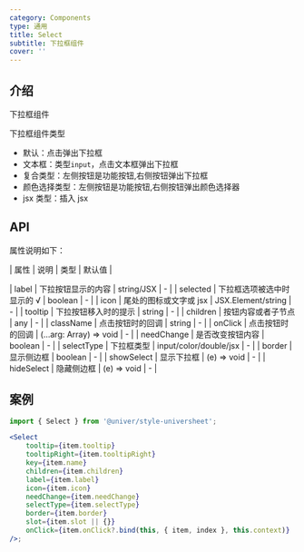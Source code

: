 ```yaml
---
category: Components
type: 通用
title: Select
subtitle: 下拉框组件
cover: ''
---
```


## 介绍

下拉框组件

下拉框组件类型

-   默认：点击弹出下拉框
-   文本框：类型`input`，点击文本框弹出下拉框
-   复合类型：左侧按钮是功能按钮,右侧按钮弹出下拉框
-   颜色选择类型：左侧按钮是功能按钮,右侧按钮弹出颜色选择器
-   jsx 类型：插入 jsx

## API

属性说明如下：

| 属性 | 说明 | 类型 | 默认值 |

| label | 下拉按钮显示的内容 | string/JSX | - |
| selected | 下拉框选项被选中时显示的 √ | boolean | - |
| icon | 尾处的图标或文字或 jsx | JSX.Element/string | - |
| tooltip | 下拉按钮移入时的提示 | string | - |
| children | 按钮内容或者子节点 | any | - |
| className | 点击按钮时的回调 | string | - |
| onClick | 点击按钮时的回调 | (...arg: Array<any>) => void | - |
| needChange | 是否改变按钮内容 | boolean | - |
| selectType | 下拉框类型 | input/color/double/jsx | - |
| border | 显示侧边框 | boolean | - |
| showSelect | 显示下拉框 | (e) => void | - |
| hideSelect | 隐藏侧边框 | (e) => void | - |

## 案例

```jsx
import { Select } from '@univer/style-universheet';

<Select
    tooltip={item.tooltip}
    tooltipRight={item.tooltipRight}
    key={item.name}
    children={item.children}
    label={item.label}
    icon={item.icon}
    needChange={item.needChange}
    selectType={item.selectType}
    border={item.border}
    slot={item.slot || {}}
    onClick={item.onClick?.bind(this, { item, index }, this.context)}
/>;
```
